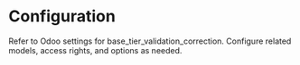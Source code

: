 # Configuration

Refer to Odoo settings for base_tier_validation_correction. Configure related models, access rights, and options as needed.
